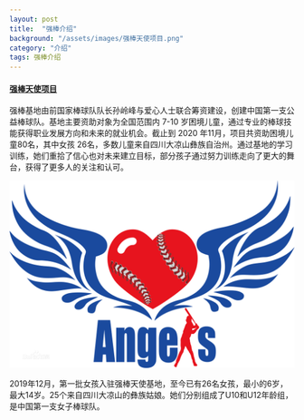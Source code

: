 ```yaml
---
layout: post
title:  "强棒介绍"
background: "/assets/images/强棒天使项目.png"
category: "介绍"
tags: 强棒介绍
---
```


#### [强棒天使项目](https://baike.baidu.com/item/%E5%BC%BA%E6%A3%92%E5%A4%A9%E4%BD%BF%E9%A1%B9%E7%9B%AE/53242363?fr=aladdin)

强棒基地由前国家棒球队队长孙岭峰与爱心人士联合筹资建设，创建中国第一支公益棒球队。基地主要资助对象为全国范围内 7-10 岁困境儿童，通过专业的棒球技能获得职业发展方向和未来的就业机会。截止到 2020 年11月，项目共资助困境儿童80名，其中女孩 26名，多数儿童来自四川大凉山彝族自治州。通过基地的学习训练，她们重拾了信心也对未来建立目标，部分孩子通过努力训练走向了更大的舞台，获得了更多人的关注和认可。

![强棒天使项目.png](../assets/images/强棒天使项目.png)

2019年12月，第一批女孩入驻强棒天使基地，至今已有26名女孩，最小的6岁，最大14岁。25个来自四川大凉山的彝族姑娘。她们分别组成了U10和U12年龄组，是中国第一支女子棒球队。

